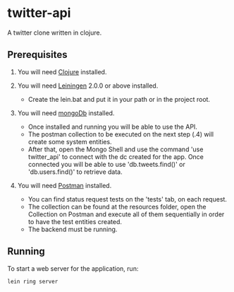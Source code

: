 # twitter-api

A twitter clone written in clojure.

## Prerequisites
1. You will need [Clojure](https://clojure.org/guides/getting_started) installed.

2. You will need [Leiningen](https://leiningen.org/#install) 2.0.0 or above installed.
    - Create the lein.bat and put it in your path or in the project root.

3. You will need [mongoDb](https://docs.mongodb.com/manual/installation/) installed.
    - Once installed and running you will be able to use the API.
    - The postman collection to be executed on the next step (.4) will create some system entities.
    - After that, open the Mongo Shell and use the command 'use twitter_api' to connect with the dc created for the app. Once connected you will be able to use 'db.tweets.find()' or 'db.users.find()' to retrieve data.
    
4. You will need [Postman](https://www.getpostman.com/downloads/) installed.
    - You can find status request tests on the 'tests' tab, on each request.
    - The collection can be found at the resources folder, open the Collection on Postman and execute all of them sequentially in order to have the test entities created.
    - The backend must be running.

## Running

To start a web server for the application, run:

    lein ring server

